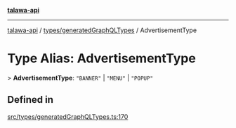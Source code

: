 [**talawa-api**](../../../README.md)

***

[talawa-api](../../../modules.md) / [types/generatedGraphQLTypes](../README.md) / AdvertisementType

# Type Alias: AdvertisementType

\> **AdvertisementType**: `"BANNER"` \| `"MENU"` \| `"POPUP"`

## Defined in

[src/types/generatedGraphQLTypes.ts:170](https://github.com/PalisadoesFoundation/talawa-api/blob/6bd0fecc1032af2aa70d925c85724d9fec2350f9/src/types/generatedGraphQLTypes.ts#L170)
